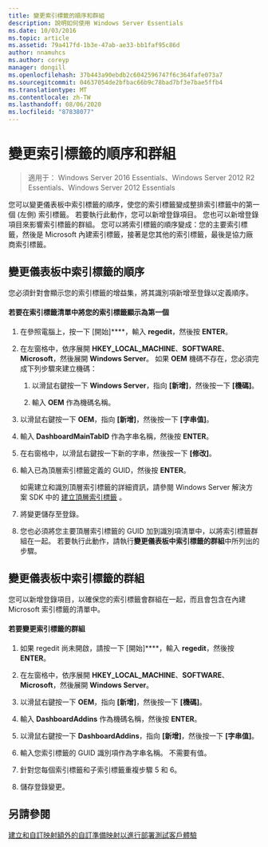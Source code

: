 ```yaml
---
title: 變更索引標籤的順序和群組
description: 說明如何使用 Windows Server Essentials
ms.date: 10/03/2016
ms.topic: article
ms.assetid: 79a417fd-1b3e-47ab-ae33-bb1faf95c86d
author: nnamuhcs
ms.author: coreyp
manager: dongill
ms.openlocfilehash: 37b443a90ebdb2c6042596747f6c364fafe073a7
ms.sourcegitcommit: 04637054de2bfbac66b9c78bad7bf3e7bae5ffb4
ms.translationtype: MT
ms.contentlocale: zh-TW
ms.lasthandoff: 08/06/2020
ms.locfileid: "87838077"
---
```

# <a name="change-the-order-and-grouping-of-tabs"></a>變更索引標籤的順序和群組

>適用于： Windows Server 2016 Essentials、Windows Server 2012 R2 Essentials、Windows Server 2012 Essentials

您可以變更儀表板中索引標籤的順序，使您的索引標籤變成整排索引標籤中的第一個 (左側) 索引標籤。 若要執行此動作，您可以新增登錄項目。 您也可以新增登錄項目來影響索引標籤的群組。 您可以將索引標籤的順序變成：您的主要索引標籤，然後是 Microsoft 內建索引標籤，接著是您其他的索引標籤，最後是協力廠商索引標籤。

## <a name="change-the-order-of-the-tabs-in-the-dashboard"></a>變更儀表板中索引標籤的順序
 您必須針對會顯示您的索引標籤的增益集，將其識別項新增至登錄以定義順序。

#### <a name="to-display-your-tab-first-in-the-list-of-tabs"></a>若要在索引標籤清單中將您的索引標籤顯示為第一個

1.  在參照電腦上，按一下 [開始]****，輸入 **regedit**，然後按 **ENTER**。

2.  在左窗格中，依序展開 **HKEY_LOCAL_MACHINE**、**SOFTWARE**、**Microsoft**，然後展開 **Windows Server**。 如果 **OEM** 機碼不存在，您必須完成下列步驟來建立機碼：

    1.  以滑鼠右鍵按一下 **Windows Server**，指向 **[新增]**，然後按一下 **[機碼]**。

    2.  輸入 **OEM** 作為機碼名稱。

3.  以滑鼠右鍵按一下 **OEM**，指向 **[新增]**，然後按一下 **[字串值]**。

4.  輸入 **DashboardMainTabID** 作為字串名稱，然後按 **ENTER**。

5.  在右窗格中，以滑鼠右鍵按一下新的字串，然後按一下 **[修改]**。

6.  輸入已為頂層索引標籤定義的 GUID，然後按 **ENTER**。

     如需建立和識別頂層索引標籤的詳細資訊，請參閱 Windows Server 解決方案 SDK 中的 [建立頂層索引標籤](/previous-versions/windows/server-essentials/gg513957(v=msdn.10)) 。

7.  將變更儲存至登錄。

8.  您也必須將您主要頂層索引標籤的 GUID 加到識別項清單中，以將索引標籤群組在一起。 若要執行此動作，請執行**變更儀表板中索引標籤的群組**中所列出的步驟。

## <a name="change-the-grouping-of-tabs-in-the-dashboard"></a>變更儀表板中索引標籤的群組
 您可以新增登錄項目，以確保您的索引標籤會群組在一起，而且會包含在內建 Microsoft 索引標籤的清單中。

#### <a name="to-change-the-grouping-of-tabs"></a>若要變更索引標籤的群組

1.  如果 regedit 尚未開啟，請按一下 [開始]****，輸入 **regedit**，然後按 **ENTER**。

2.  在左窗格中，依序展開 **HKEY_LOCAL_MACHINE**、**SOFTWARE**、**Microsoft**，然後展開 **Windows Server**。

3.  以滑鼠右鍵按一下 **OEM**，指向 **[新增]**，然後按一下 **[機碼]**。

4.  輸入 **DashboardAddins** 作為機碼名稱，然後按 **ENTER**。

5.  以滑鼠右鍵按一下 **DashboardAddins**，指向 **[新增]**，然後按一下 **[字串值]**。

6.  輸入您索引標籤的 GUID 識別項作為字串名稱。 不需要有值。

7.  針對您每個索引標籤和子索引標籤重複步驟 5 和 6。

8.  儲存登錄變更。

## <a name="see-also"></a>另請參閱
 [建立和自訂映射額外的](Creating-and-Customizing-the-Image.md)[自訂](Additional-Customizations.md)[準備映射以進行部署](Preparing-the-Image-for-Deployment.md)[測試客戶體驗](Testing-the-Customer-Experience.md)